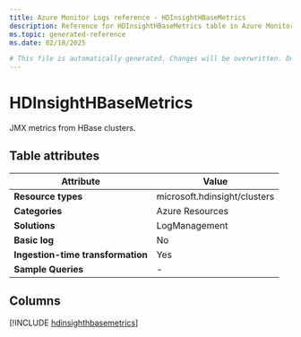 ```yaml
---
title: Azure Monitor Logs reference - HDInsightHBaseMetrics
description: Reference for HDInsightHBaseMetrics table in Azure Monitor Logs.
ms.topic: generated-reference
ms.date: 02/18/2025

# This file is automatically generated. Changes will be overwritten. Do not change this file directly.
---
```


# HDInsightHBaseMetrics

JMX metrics from HBase clusters.


## Table attributes

|Attribute|Value|
|---|---|
|**Resource types**|microsoft.hdinsight/clusters|
|**Categories**|Azure Resources|
|**Solutions**| LogManagement|
|**Basic log**|No|
|**Ingestion-time transformation**|Yes|
|**Sample Queries**|-|



## Columns
  
[!INCLUDE [hdinsighthbasemetrics](~/reusable-content/ce-skilling/azure/includes/azure-monitor/reference/tables/hdinsighthbasemetrics-include.md)]
